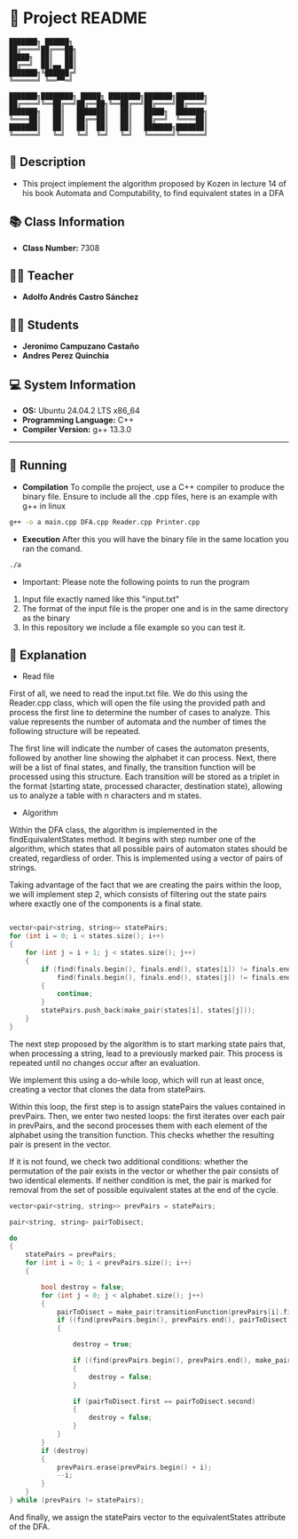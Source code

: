 # 📌 Project README
```
███████╗ ██████╗     
██╔════╝██╔═══██╗    
█████╗  ██║   ██║    
██╔══╝  ██║▄▄ ██║    
███████╗╚██████╔╝    
╚══════╝ ╚══▀▀═╝     

███████╗████████╗ █████╗ ████████╗███████╗███████╗
██╔════╝╚══██╔══╝██╔══██╗╚══██╔══╝██╔════╝██╔════╝
███████╗   ██║   ███████║   ██║   █████╗  ███████╗
╚════██║   ██║   ██╔══██║   ██║   ██╔══╝  ╚════██║
███████║   ██║   ██║  ██║   ██║   ███████╗███████║
╚══════╝   ╚═╝   ╚═╝  ╚═╝   ╚═╝   ╚══════╝╚══════╝
```


## 📖 Description
- This project implement the algorithm proposed by Kozen in lecture 14 of his book Automata and Computability, to find equivalent states in a DFA

## 📚 Class Information
- **Class Number:** 7308  

## 👨‍🏫 Teacher
- **Adolfo Andrés Castro Sánchez** 

## 👨‍🎓 Students
- **Jeronimo Campuzano Castaño** 
- **Andres Perez Quinchia**  

## 💻 System Information
- **OS:** Ubuntu 24.04.2 LTS x86_64  
- **Programming Language:** C++  
- **Compiler Version:** g++ 13.3.0  

---

## 🚀 Running 
- **Compilation** To compile the project, use a C++ compiler to produce the binary file. Ensure to include all the .cpp files, here is an example with g++ in linux
```bash
g++ -o a main.cpp DFA.cpp Reader.cpp Printer.cpp
```
- **Execution** After this you will have the binary file in the same location you ran the comand.

```bash
./a
```

- Important:  Please note the following points to run the program

1. Input file exactly named like this "input.txt"
2. The format of the input file is the proper one and is in the same directory as the binary
3. In this repository we include a file example so you can test it.




## 🚀 Explanation
- Read file
  
First of all, we need to read the input.txt file. We do this using the Reader.cpp class, which will open the file using the provided path and process the first line to determine the number of cases to analyze. This value represents the number of automata and the number of times the following structure will be repeated.

The first line will indicate the number of cases the automaton presents, followed by another line showing the alphabet it can process. Next, there will be a list of final states, and finally, the transition function will be processed using this structure. Each transition will be stored as a triplet in the format (starting state, processed character, destination state), allowing us to analyze a table with n characters and m states.

- Algorithm

Within the DFA class, the algorithm is implemented in the findEquivalentStates method. It begins with step number one of the algorithm, which states that all possible pairs of automaton states should be created, regardless of order. This is implemented using a vector of pairs of strings.

Taking advantage of the fact that we are creating the pairs within the loop, we will implement step 2, which consists of filtering out the state pairs where exactly one of the components is a final state.

```cpp

vector<pair<string, string>> statePairs;
for (int i = 0; i < states.size(); i++)
{
    for (int j = i + 1; j < states.size(); j++)
    {
        if (find(finals.begin(), finals.end(), states[i]) != finals.end() ^
            find(finals.begin(), finals.end(), states[j]) != finals.end())
        {
            continue;
        }
        statePairs.push_back(make_pair(states[i], states[j]));
    }
}
```

The next step proposed by the algorithm is to start marking state pairs that, when processing a string, lead to a previously marked pair. This process is repeated until no changes occur after an evaluation.

We implement this using a do-while loop, which will run at least once, creating a vector that clones the data from statePairs.

Within this loop, the first step is to assign statePairs the values contained in prevPairs. Then, we enter two nested loops: the first iterates over each pair in prevPairs, and the second processes them with each element of the alphabet using the transition function. This checks whether the resulting pair is present in the vector.

If it is not found, we check two additional conditions: whether the permutation of the pair exists in the vector or whether the pair consists of two identical elements. If neither condition is met, the pair is marked for removal from the set of possible equivalent states at the end of the cycle.


```cpp
vector<pair<string, string>> prevPairs = statePairs;

pair<string, string> pairToDisect;

do
{
    statePairs = prevPairs;
    for (int i = 0; i < prevPairs.size(); i++)
    {

        bool destroy = false;
        for (int j = 0; j < alphabet.size(); j++)
        {
            pairToDisect = make_pair(transitionFunction(prevPairs[i].first, alphabet[j]), transitionFunction(prevPairs[i].second, alphabet[j]));
            if ((find(prevPairs.begin(), prevPairs.end(), pairToDisect) == prevPairs.end()))
            {

                destroy = true;

                if ((find(prevPairs.begin(), prevPairs.end(), make_pair(pairToDisect.second, pairToDisect.first)) != prevPairs.end()))
                {
                    destroy = false;
                }

                if (pairToDisect.first == pairToDisect.second)
                {
                    destroy = false;
                }
            }
        }
        if (destroy)
        {
            prevPairs.erase(prevPairs.begin() + i);
            --i;
        }
    }
} while (prevPairs != statePairs);

```
And finally, we assign the statePairs vector to the equivalentStates attribute of the DFA.

